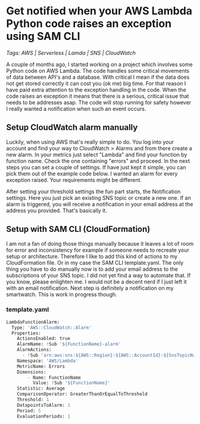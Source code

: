 # Get notified when your AWS Lambda Python code raises an exception using SAM CLI

*Tags: AWS | Serverless | Lamda | SNS | CloudWatch*

A couple of months ago, I started working on a project which involves some Python code on AWS Lambda. The code handles some critical movements of data between 
API's and a database. With critical I mean if the data does not get stored correctly it can cost you (ok me) big time.
For that reason I have paid extra attention to the exception handling in the code. When the code raises an exception it means that there is a serious, critical issue
that needs to be addresses asap. The code will stop running for safety however I really wanted a notification when such an event occurs. 

## Setup CloudWatch alarm manually
Luckily, when using AWS that's really simple to do. You log into your account and find your way to CloudWatch > Alarms and from there create a new alarm. 
In your metrics just select "Lambda" and find your function by function name. Check the one containing "errors" and proceed. In the next steps you can set a couple of settings. If have just kept it simple, you can pick them out of the example code below. 
I wanted an alarm for every exception raised. Your requirements might be different.

After setting your threshold settings the fun part starts, the Notification settings. Here you just pick an existing SNS topic or create a new one. If an alarm is triggered, you will receive a notification in your email address at the address you provided. That's basically it.

## Setup with SAM CLI (CloudFormation)
I am not a fan of doing those things manually because it leaves a lot of room for error and inconsistency for example if someone needs to recreate your setup or architecture. Therefore I like to add this kind of actions to my CloudFormation file. Or in my case the SAM CLI template.yaml. The only thing you have to do manually now is to add your email address to the subscriptions of your SNS topic. I did not yet find a way to automate that. If you know, please enlighten me. I would not be a decent nerd if I just left it with an email notification. Next step is definitely a notification on my smartwatch. This is work in progress though.

### template.yaml

```python
LambdaFunctionAlarm:
  Type: 'AWS::CloudWatch::Alarm'
  Properties:
    ActionsEnabled: true
    AlarmName: !Sub '${FunctionName}-alarm'
    AlarmActions:
      - !Sub 'arn:aws:sns:${AWS::Region}:${AWS::AccountId}:${SnsTopicName}'
    Namespace: 'AWS/Lambda'
    MetricName: Errors
    Dimensions:
        - Name: FunctionName
          Value: !Sub '${FunctionName}'
    Statistic: Average
    ComparisonOperator: GreaterThanOrEqualToThreshold
    Threshold: 1
    DatapointsToAlarm: 1
    Period: 5
    EvaluationPeriods: 1
```
